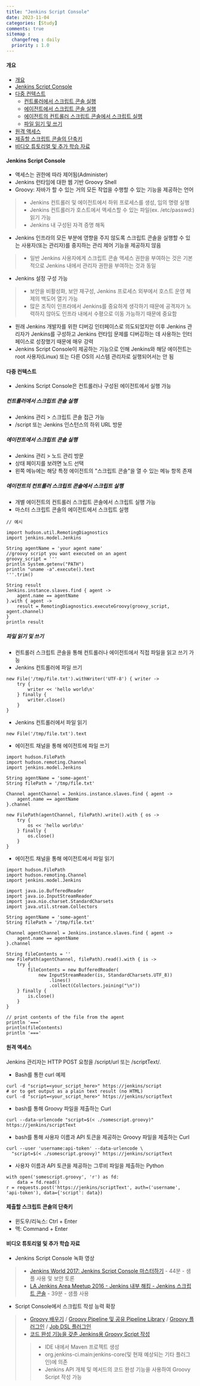```yaml
---
title: "Jenkins Script Console"
date: 2023-11-04
categories: [Study]
comments: true
sitemap :
  changefreq : daily
  priority : 1.0
---
```


#### 개요
- [개요](#개요)
- [Jenkins Script Console](#Jenkins-Script-Console)
- [다중 컨텍스트](#다중-컨텍스트)
  - [컨트롤러에서 스크립트 콘솔 실행](#컨트롤러에서-스크립트-콘솔-실행)
  - [에이전트에서 스크립트 콘솔 실행](#에이전트에서-스크립트-콘솔-실행)
  - [에이전트의 컨트롤러 스크립트 콘솔에서 스크립트 실행](#에이전트의-컨트롤러-스크립트-콘솔에서-스크립트-실행)
  - [파일 읽기 및 쓰기](#파일-읽기-및-쓰기)
- [원격 액세스](#원격-액세스)
- [제출할 스크립트 콘솔의 단축키](#제출할-스크립트-콘솔의-단축키)
- [비디오 튜토리얼 및 추가 학습 자료](#비디오-튜토리얼-및-추가-학습-자료)
  

#### Jenkins Script Console
- 액세스는 권한에 따라 제어됨(Administer)
- Jenkins 런타임에 대한 웹 기반 Groovy Shell
- Groovy: 자바가 할 수 있는 거의 모든 작업을 수행할 수 있는 기능을 제공하는 언어
> - Jenkins 컨트롤러 및 에이전트에서 하위 프로세스를 생성, 임의 명령 실행
> - Jenkins 컨트롤러가 호스트에서 액세스할 수 있는 파일(ex. /etc/passwd:) 읽기 가능
> - Jenkins 내 구성된 자격 증명 해독
- Jenkins 인프라의 모든 부분에 영향을 주지 않도록 스크립트 콘솔을 실행할 수 있는 사용자(또는 관리자)를 중지하는 관리 제어 기능을 제공하지 않음
> - 일반 Jenkins 사용자에게 스크립트 콘솔 액세스 권한을 부여하는 것은 기본적으로 Jenkins 내에서 관리자 권한을 부여하는 것과 동일
- Jenkins 설정 구성 가능
> - 보안을 비활성화, 보안 재구성, Jenkins 프로세스 외부에서 호스트 운영 체제의 백도어 열기 가능
> - 많은 조직이 인프라에서 Jenkins를 중요하게 생각하기 때문에 공격자가 노력하지 않아도 인프라 내에서 수평으로 이동 가능하기 때문에 중요함
- 원래 Jenkins 개발자를 위한 디버깅 인터페이스로 의도되었지만 이후 Jenkins 관리자가 Jenkins를 구성하고 Jenkins 런타임 문제를 디버깅하는 데 사용하는 인터페이스로 성장했기 때문에 매우 강력
- Jenkins Script Console이 제공하는 기능으로 인해 Jenkins와 해당 에이전트는 root 사용자(Linux) 또는 다른 OS의 시스템 관리자로 실행되어서는 안 됨

#### 다중 컨텍스트
- Jenkins Script Console은 컨트롤러나 구성된 에이전트에서 실행 가능

##### 컨트롤러에서 스크립트 콘솔 실행
- Jenkins 관리 > 스크립트 콘솔 접근 가능
- /script 또는 Jenkins 인스턴스의 하위 URL 방문

##### 에이전트에서 스크립트 콘솔 실행
- Jenkins 관리 > 노드 관리 방문
- 상태 페이지를 보려면 노드 선택
- 왼쪽 메뉴에는 해당 특정 에이전트의 "스크립트 콘솔"을 열 수 있는 메뉴 항목 존재

##### 에이전트의 컨트롤러 스크립트 콘솔에서 스크립트 실행
- 개별 에이전트의 컨트롤러 스크립트 콘솔에서 스크립트 실행 가능
- 마스터 스크립트 콘솔의 에이전트에서 스크립트 실행

```
// 예시

import hudson.util.RemotingDiagnostics
import jenkins.model.Jenkins

String agentName = 'your agent name'
//groovy script you want executed on an agent
groovy_script = '''
println System.getenv("PATH")
println "uname -a".execute().text
'''.trim()

String result
Jenkins.instance.slaves.find { agent ->
    agent.name == agentName
}.with { agent ->
    result = RemotingDiagnostics.executeGroovy(groovy_script, agent.channel)
}
println result
```

##### 파일 읽기 및 쓰기
- 컨트롤러 스크립트 콘솔을 통해 컨트롤러나 에이전트에서 직접 파일을 읽고 쓰기 가능
- Jenkins 컨트롤러에 파일 쓰기

```
new File('/tmp/file.txt').withWriter('UTF-8') { writer ->
    try {
        writer << 'hello world\n'
    } finally {
        writer.close()
    }
}
```

- Jenkins 컨트롤러에서 파일 읽기

```
new File('/tmp/file.txt').text
```

- 에이전트 채널을 통해 에이전트에 파일 쓰기

```
import hudson.FilePath
import hudson.remoting.Channel
import jenkins.model.Jenkins

String agentName = 'some-agent'
String filePath = '/tmp/file.txt'

Channel agentChannel = Jenkins.instance.slaves.find { agent ->
    agent.name == agentName
}.channel

new FilePath(agentChannel, filePath).write().with { os ->
    try {
        os << 'hello world\n'
    } finally {
        os.close()
    }
}
```

- 에이전트 채널을 통해 에이전트에서 파일 읽기

```
import hudson.FilePath
import hudson.remoting.Channel
import jenkins.model.Jenkins

import java.io.BufferedReader
import java.io.InputStreamReader
import java.nio.charset.StandardCharsets
import java.util.stream.Collectors

String agentName = 'some-agent'
String filePath = '/tmp/file.txt'

Channel agentChannel = Jenkins.instance.slaves.find { agent ->
    agent.name == agentName
}.channel

String fileContents = ''
new FilePath(agentChannel, filePath).read().with { is ->
    try {
        fileContents = new BufferedReader(
            new InputStreamReader(is, StandardCharsets.UTF_8))
                .lines()
                .collect(Collectors.joining("\n"))
    } finally {
        is.close()
    }
}

// print contents of the file from the agent
println '==='
println(fileContents)
println '==='
```

#### 원격 액세스
Jenkins 관리자는 HTTP POST 요청을 /script/url 또는 /scriptText/.

- Bash를 통한 curl 예제

```
curl -d "script=<your_script_here>" https://jenkins/script
# or to get output as a plain text result (no HTML)
curl -d "script=<your_script_here>" https://jenkins/scriptText
```

- bash를 통해 Groovy 파일을 제출하는 Curl

```
curl --data-urlencode "script=$(< ./somescript.groovy)" https://jenkins/scriptText
```

- bash를 통해 사용자 이름과 API 토큰을 제공하는 Groovy 파일을 제출하는 Curl

```
curl --user 'username:api-token' --data-urlencode \
  "script=$(< ./somescript.groovy)" https://jenkins/scriptText
```

- 사용자 이름과 API 토큰을 제공하는 그루비 파일을 제출하는 Python

```
with open('somescript.groovy', 'r') as fd:
    data = fd.read()
r = requests.post('https://jenkins/scriptText', auth=('username', 'api-token'), data={'script': data})
```

#### 제출할 스크립트 콘솔의 단축키
- 윈도우/리눅스: Ctrl + Enter
- 맥: Command + Enter

#### 비디오 튜토리얼 및 추가 학습 자료
- Jenkins Script Console 녹화 영상
> - [Jenkins World 2017: Jenkins Script Console 마스터하기](https://youtu.be/qaUPESDcsGg?feature=shared) - 44분 - 샘플 사용 및 보안 토론
> - [LA Jenkins Area Meetup 2016 - Jenkins 내부 해킹 - Jenkins 스크립트 콘솔]([https://www.youtube.com/watch?v=T1x2kCGRY1w](https://youtu.be/T1x2kCGRY1w?feature=shared)https://youtu.be/T1x2kCGRY1w?feature=shared) - 39분 - 샘플 사용
- Script Console에서 스크립트 작성 능력 확장
> - [Groovy 배우기](https://groovy-lang.org/learn.html) / [Groovy Pipeline 및 공유 Pipeline Library](https://www.jenkins.io/doc/book/pipeline/) / [Groovy 플러그인](https://plugins.jenkins.io/groovy/) / [Job DSL 플러그인](https://plugins.jenkins.io/job-dsl/)
> - [코드 완성 기능을 갖춘 Jenkins용 Groovy Script 작성](https://www.mdoninger.de/2011/11/07/write-groovy-scripts-for-jenkins-with-code-completion.html)
> > - IDE 내에서 Maven 프로젝트 생성
> > - org.jenkins-ci.main:jenkins-core(및 현재 예상되는 기타 플러그인)에 의존
> > - Jenkins API 개체 및 메서드의 코드 완성 기능을 사용하여 Groovy Script 작성 가능
